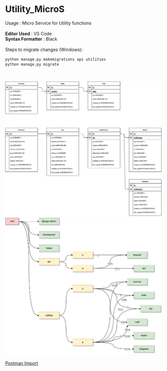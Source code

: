 # Utility_MicroS
Usage : Micro Service for Utility functions
\
\
**Editor Used**         : VS Code\
**Syntax Formatter**    : Black
\
\
Steps to migrate changes (Windows):
```
python manage.py makemigrations api utilities
python manage.py migrate
```
\
\
![ER](/utility/data/Schema-ER.jpg)\
![SCHEMA](/utility/data/Schema-URL.jpg)
\
\
[Postman Import](/utility/data/Utilities_MS.postman_collection.json)